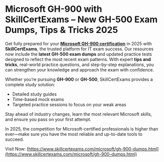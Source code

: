 # Microsoft GH-900 with SkillCertExams – New GH-500 Exam Dumps, Tips & Tricks 2025

Get fully prepared for your **[Microsoft GH-900 certification](https://www.skillcertexams.com/microsoft/gh-900-dumps.html)** in 2025 with **SkillCertExams**, the trusted platform for IT exam success. Our resources now include the **latest GH-500 exam dumps** and updated practice tests designed to reflect the most recent exam patterns. With expert **tips and tricks**, real-world practice questions, and step-by-step explanations, you can strengthen your knowledge and approach the exam with confidence.

Whether you’re pursuing **GH-900** or **GH-500**, SkillCertExams provides a complete study solution:  
- Detailed study guides  
- Time-based mock exams  
- Targeted practice sessions to focus on your weak areas  

Stay ahead of industry changes, learn the most relevant Microsoft skills, and ensure you pass on your first attempt.

In 2025, the competition for Microsoft-certified professionals is higher than ever—make sure you have the most reliable and up-to-date tools to succeed.

Visit Now: [https://www.skillcertexams.com/microsoft/gh-900-dumps.html](https://www.skillcertexams.com/microsoft/gh-900-dumps.html)
